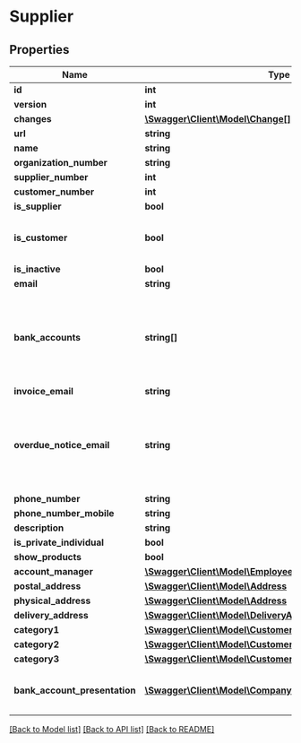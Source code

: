 # Supplier

## Properties
Name | Type | Description | Notes
------------ | ------------- | ------------- | -------------
**id** | **int** |  | [optional] 
**version** | **int** |  | [optional] 
**changes** | [**\Swagger\Client\Model\Change[]**](Change.md) |  | [optional] 
**url** | **string** |  | [optional] 
**name** | **string** |  | 
**organization_number** | **string** |  | [optional] 
**supplier_number** | **int** |  | [optional] 
**customer_number** | **int** |  | [optional] 
**is_supplier** | **bool** |  | [optional] 
**is_customer** | **bool** | Determine if the supplier is also a customer | [optional] 
**is_inactive** | **bool** |  | [optional] 
**email** | **string** |  | [optional] 
**bank_accounts** | **string[]** | [DEPRECATED] List of the bank account numbers for this supplier.  Norwegian bank account numbers only. | [optional] 
**invoice_email** | **string** |  | [optional] 
**overdue_notice_email** | **string** | The email address of the customer where the noticing emails are sent in case of an overdue | [optional] 
**phone_number** | **string** |  | [optional] 
**phone_number_mobile** | **string** |  | [optional] 
**description** | **string** |  | [optional] 
**is_private_individual** | **bool** |  | [optional] 
**show_products** | **bool** |  | [optional] 
**account_manager** | [**\Swagger\Client\Model\Employee**](Employee.md) |  | [optional] 
**postal_address** | [**\Swagger\Client\Model\Address**](Address.md) |  | [optional] 
**physical_address** | [**\Swagger\Client\Model\Address**](Address.md) |  | [optional] 
**delivery_address** | [**\Swagger\Client\Model\DeliveryAddress**](DeliveryAddress.md) |  | [optional] 
**category1** | [**\Swagger\Client\Model\CustomerCategory**](CustomerCategory.md) |  | [optional] 
**category2** | [**\Swagger\Client\Model\CustomerCategory**](CustomerCategory.md) |  | [optional] 
**category3** | [**\Swagger\Client\Model\CustomerCategory**](CustomerCategory.md) |  | [optional] 
**bank_account_presentation** | [**\Swagger\Client\Model\CompanyBankAccountPresentation[]**](CompanyBankAccountPresentation.md) | List of bankAccount for this supplier | [optional] 

[[Back to Model list]](../../README.md#documentation-for-models) [[Back to API list]](../../README.md#documentation-for-api-endpoints) [[Back to README]](../../README.md)

